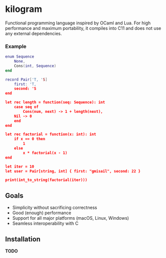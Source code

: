 # kilogram

Functional programming language inspired by OCaml and Lua. For high performance and maximum portability, it compiles
into C11 and does not use any external dependencies.

### Example

```lua
enum Sequence 
    None,
    Cons(int, Sequence)
end

record Pair['T, 'S]
    first: 'T,
    second: 'S
end

let rec length = function(seq: Sequence): int
    case seq of 
        Cons(num, next) -> 1 + length(next),
	Nil -> 0
    end
end

let rec factorial = function(x: int): int 
    if x == 0 then 
    	1
    else 
    	x * factorial(x - 1)
end

let iter = 10
let user = Pair[string, int] { first: "gmisail", second: 22 }

print(int_to_string(factorial(iter)))
```

## Goals

- Simplicity without sacrificing correctness
- Good (enough) performance
- Support for all major platforms (macOS, Linux, Windows)
- Seamless interoperability with C

## Installation

**TODO**
